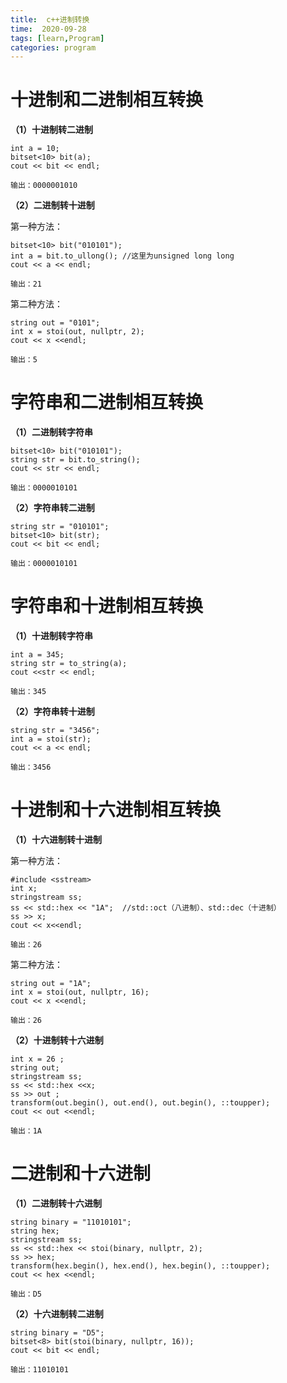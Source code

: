 ```yaml
---
title:  c++进制转换
time:  2020-09-28
tags: [learn,Program]
categories: program
---
```




# 十进制和二进制相互转换

**（1）十进制转二进制**

```
int a = 10;
bitset<10> bit(a);
cout << bit << endl;

输出：0000001010
```

**（2）二进制转十进制**

   第一种方法：

```
bitset<10> bit("010101");
int a = bit.to_ullong(); //这里为unsigned long long
cout << a << endl;

输出：21
```

  第二种方法： 

```
string out = "0101";
int x = stoi(out, nullptr, 2);
cout << x <<endl;

输出：5
```

# 字符串和二进制相互转换

**（1）二进制转字符串**

```
bitset<10> bit("010101");
string str = bit.to_string();
cout << str << endl;

输出：0000010101
```

**（2）字符串转二进制**

```
string str = "010101";
bitset<10> bit(str);	
cout << bit << endl;

输出：0000010101
```

# 字符串和十进制相互转换

**（1）十进制转字符串**

```
int a = 345;
string str = to_string(a);
cout <<str << endl;

输出：345
```

**（2）字符串转十进制**

```
string str = "3456";
int a = stoi(str);
cout << a << endl;

输出：3456
```

# 十进制和十六进制相互转换

**（1）十六进制转十进制**

  第一种方法：

```
#include <sstream>
int x;
stringstream ss;
ss << std::hex << "1A";  //std::oct（八进制）、std::dec（十进制）
ss >> x;
cout << x<<endl;

输出：26
```

  第二种方法：

```
string out = "1A";
int x = stoi(out, nullptr, 16);
cout << x <<endl;

输出：26
```

 **（2）十进制转十六进制**

```
int x = 26 ;
string out;
stringstream ss;
ss << std::hex <<x;
ss >> out ;
transform(out.begin(), out.end(), out.begin(), ::toupper);
cout << out <<endl;

输出：1A
```

# **二进制和十六进制**

**（1）二进制转十六进制**

```
string binary = "11010101";
string hex;
stringstream ss;
ss << std::hex << stoi(binary, nullptr, 2);
ss >> hex;
transform(hex.begin(), hex.end(), hex.begin(), ::toupper);
cout << hex <<endl;

输出：D5
```

**（2）十六进制转二进制**

```
string binary = "D5";
bitset<8> bit(stoi(binary, nullptr, 16));
cout << bit << endl;

输出：11010101
```

 